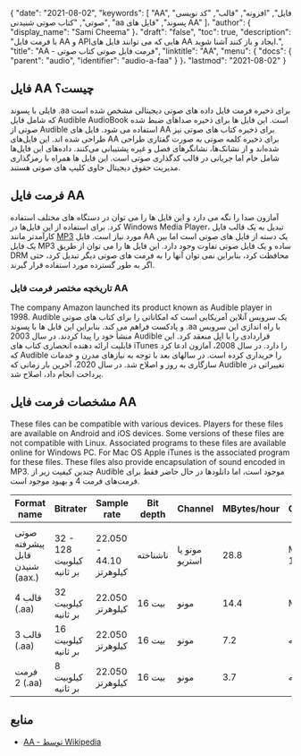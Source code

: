 {
  "date": "2021-08-02",
  "keywords": [
"AA",
"فایل",
"افزونه",
"قالب",
"کد نویسی صوتی",
"کتاب صوتی شنیدنی",
"aa پسوند",
"فایل های AA"
]،
  "author": {
    "display_name": "Sami Cheema"
}،
  "draft": "false",
  "toc": true,
  "description": "با فرمت فایل AA و APIهایی که می توانند فایل های AA ایجاد و باز کنند آشنا شوید.",
  "title": "AA - فرمت فایل صوتی کتاب صوتی",
  "linktitle": "AA",
  "menu": {
    "docs": {
      "parent": "audio",
      "identifier": "audio-a-faa"
}
}،
  "lastmod": "2021-08-02"
}

## فایل AA چیست؟

فایلی با پسوند .aa برای ذخیره فرمت فایل داده های صوتی دیجیتالی مشخص شده است که شامل فایل Audible AudioBook است. این فایل ها برای ذخیره صداهای ضبط شده صوتی از Audible استفاده می شود. فایل های AA برای ذخیره کتاب های صوتی نیز طراحی شده اند. این فایل‌های AA برای ذخیره کلمه صوتی به صورت گفتاری طراحی شده‌اند و از نشانک‌ها، نشانگرهای فصل و غیره پشتیبانی می‌کنند. داده‌های این فایل‌ها شامل خام اما جریانی در قالب کدگذاری صوتی است. این فایل ها همراه با رمزگذاری مدیریت حقوق دیجیتال حاوی کلیپ های صوتی هستند.

## فرمت فایل AA

آمازون صدا را نگه می دارد و این فایل ها را می توان در دستگاه های مختلف استفاده کرد. برای استفاده از این فایل‌ها در Windows Media Player، تبدیل به یک قالب فایل کارآمدتر مانند [MP3](/audio/mp3/) مورد نیاز است. فایل AA یک دسته از فایل های صوتی است اما بین یک فایل MP3 ساده و یک فایل صوتی تفاوت وجود دارد. این فایل ها را می توان از طریق DRM محافظت کرد، بنابراین نمی توان آنها را به فرمت های صوتی دیگر تبدیل کرد، حتی اگر به طور گسترده مورد استفاده قرار گیرند.

### تاریخچه مختصر فرمت فایل AA

The company Amazon launched its product known as Audible player in 1998. Audible یک سرویس آنلاین آمریکایی است که امکاناتی را برای کتاب های صوتی و پادکست فراهم می کند. بنابراین این فایل ها با پسوند .aa با راه اندازی این سرویس منشأ خود را پیدا کردند. در سال 2003 Audible قراردادی را با اپل منعقد کرد. این قابلیت ارائه دهنده انحصاری کتاب های iTunes را دارد. در سال 2008، آمازون ادعا کرد که Audible را خریداری کرده است. در سالهای بعد با توجه به نیازهای مدرن و خدمات سازگاری به روز و اصلاح شد. در سال 2020، آخرین بار زمانی که Audible تغییراتی در پرداخت انجام داد، اصلاح شد.

## مشخصات فرمت فایل AA

These files can be compatible with various devices. Players for these files are available on Android and iOS devices. Some versions of these files are not compatible with Linux. Associated programs to these files are available online for Windows PC. For Mac OS Apple iTunes is the associated program for these files. These files also provide encapsulation of sound encoded in MP3. چندین کیفیت زیر از Audible موجود است، اما دانلودها در حال حاضر فقط برای فرمت‌های فرمت 4 و بهبود موجود است.

| Format name                     | Bitrater        | Sample rate        | Bit depth | Channel        | MBytes/hour | Container      | Quality description |
| ------------------------------- | --------------- | ------------------ | --------- | -------------- | ----------- | -------------- | ------------------- |
| |
| صوتی پیشرفته قابل شنیدن (aax.) | 32 - 128 کیلوبیت بر ثانیه | 22.050 - 44.10 کیلوهرتز | ناشناخته | مونو یا استریو | 28.8 | MPEG-4 قسمت 14 | صدای AAC |
| قالب 4 (.aa) | 32 کیلوبیت بر ثانیه | 22.050 کیلوهرتز | 16 بیت | مونو | 14.4 | MP3 | صدای MP3 |
| قالب 3 (.aa) | 16 کیلوبیت بر ثانیه | 22.050 کیلوهرتز | 16 بیت | مونو | 7.2 | ناشناخته | صدای رادیو FM |
| فرمت 2 (.aa) | 8 کیلوبیت بر ثانیه | 22.050 کیلوهرتز | 16 بیت | مونو | 3.7 | ناشناخته | صدای رادیو AM |


## منابع ##

* [AA - توسط Wikipedia](https://en.wikipedia.org/wiki/Audible_(service))


